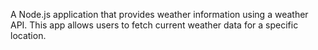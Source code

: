 A Node.js application that provides weather information using a weather API. This app allows users to fetch current weather data for a specific location.
